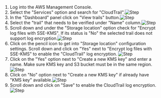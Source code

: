 1. Log into the AWS Management Console.
2. Select the "Services" option and search for "CloudTrail".![Step](/resources/aws/cloudtrail/cloudtrail-encryption/step2.png)
3. In the "Dashboard" panel click on "View trails" button.![Step](/resources/aws/cloudtrail/cloudtrail-encryption/step3.png)
4. Select the "trail" that needs to be verified under "Name" column.![Step](/resources/aws/cloudtrail/cloudtrail-encryption/step4.png)
5. Scroll down and under the "Storage location" option check for "Encrypt log files with SSE-KMS". If its status is "No" the selected trail does not support log encryption.![Step](/resources/aws/cloudtrail/cloudtrail-encryption/step5.png)
6. Click on the pencil icon to get into "Storage location" configuration settings. Scroll down and click on "Yes" next to "Encrypt log files with SSE-KMS" to enable the "CloudTrail" log encryption. ![Step](/resources/aws/cloudtrail/cloudtrail-encryption/step6.png)
7. Click on the "Yes" option next to "Create a new KMS key" and enter a name. Make sure KMS key and S3 bucket must be in the same region.![Step](/resources/aws/cloudtrail/cloudtrail-encryption/step7.png)
8. Click on "No" option next to "Create a new KMS key" if already have "KMS key" available.![Step](/resources/aws/cloudtrail/cloudtrail-encryption/step8.png)
9. Scroll down and click on "Save" to enable the CloudTrail log encryption.![Step](/resources/aws/cloudtrail/cloudtrail-encryption/step9.png)
